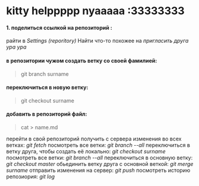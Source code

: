 # kitty helppppp nyaaaaa :33333333
#### 1. поделиться ссылкой на репозиторий :
pайти в _Settings (reporitory)_
Найти что-то похожее на _пригласить друга ура ура_

#### в репозитории чужом создать ветку со своей фамилией:
> git branch surname
#### переключиться в новую ветку: 
> git checkout surname
#### добавить в репозиторий файл:
> cat > name.md

перейти в свой репозиторий
получить с сервера изменения во всех ветках: _git fetch_
посмотреть все ветки: _git branch --all_
переключиться в ветку друга, чтобы создать её локально: _git checkout surname_
посмотреть все ветки: _git branch --all_
переключиться в основную ветку: _git checkout master_
обьединить ветку друга с основной веткой: _git merge surname_
отправить изменения на сервер: _git push_
посмотреть историю репозиория: _git log_
